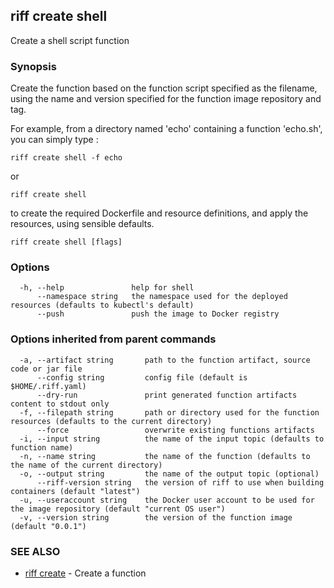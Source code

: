 ## riff create shell

Create a shell script function

### Synopsis

Create the function based on the function script specified as the filename, using the name
  and version specified for the function image repository and tag. 

For example, from a directory named 'echo' containing a function 'echo.sh', you can simply type :

    riff create shell -f echo

  or

    riff create shell

to create the required Dockerfile and resource definitions, and apply the resources, using sensible defaults.

```
riff create shell [flags]
```

### Options

```
  -h, --help               help for shell
      --namespace string   the namespace used for the deployed resources (defaults to kubectl's default)
      --push               push the image to Docker registry
```

### Options inherited from parent commands

```
  -a, --artifact string       path to the function artifact, source code or jar file
      --config string         config file (default is $HOME/.riff.yaml)
      --dry-run               print generated function artifacts content to stdout only
  -f, --filepath string       path or directory used for the function resources (defaults to the current directory)
      --force                 overwrite existing functions artifacts
  -i, --input string          the name of the input topic (defaults to function name)
  -n, --name string           the name of the function (defaults to the name of the current directory)
  -o, --output string         the name of the output topic (optional)
      --riff-version string   the version of riff to use when building containers (default "latest")
  -u, --useraccount string    the Docker user account to be used for the image repository (default "current OS user")
  -v, --version string        the version of the function image (default "0.0.1")
```

### SEE ALSO

* [riff create](riff_create.md)	 - Create a function

